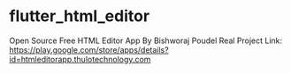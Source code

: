 # flutter_html_editor

Open Source Free HTML Editor App By Bishworaj Poudel
Real Project Link: https://play.google.com/store/apps/details?id=htmleditorapp.thulotechnology.com